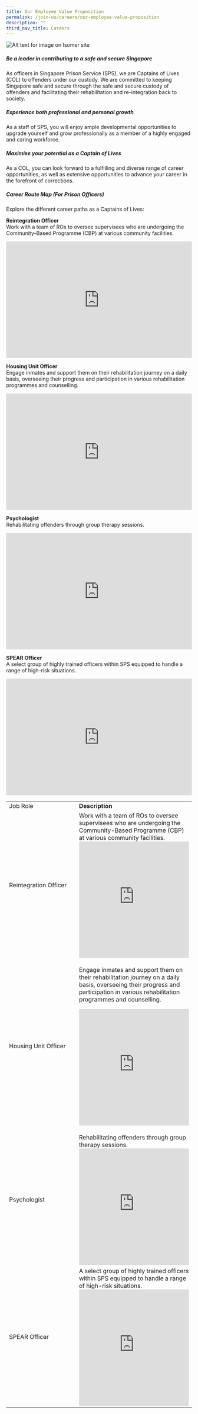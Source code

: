```yaml
---
title: Our Employee Value Proposition
permalink: /join-us/careers/our-employee-value-proposition
description: ""
third_nav_title: Careers
---
```

![Alt text for image on Isomer site](/images/banners/Banner%20Gif.gif)

##### **Be a leader in contributing to a safe and secure Singapore**
As officers in Singapore Prison Service (SPS), we are Captains of Lives (COL) to offenders under our custody. We are committed to keeping Singapore safe and secure through the safe and secure custody of offenders and facilitating their rehabilitation and re-integration back to society.

##### **Experience both professional and personal growth**
As a staff of SPS, you will enjoy ample developmental opportunities to upgrade yourself and grow professionally as a member of a highly engaged and caring workforce.

##### **Maximise your potential as a Captain of Lives**
As a COL, you can look forward to a fulfilling and diverse range of career opportunities, as well as extensive opportunities to advance your career in the forefront of corrections.

##### **Career Route Map (For Prison Officers)**
Explore the different career paths as a Captains of Lives:

<strong>Reintegration Officer </strong>
<br>Work with a team of ROs to oversee supervisees who are undergoing the Community-Based Programme (CBP) at various community facilities.
<iframe width="100%" height="315" src="https://www.youtube.com/embed/1dgPfxSh5Dc" title="YouTube video player" frameborder="0" allow="accelerometer; autoplay; clipboard-write; encrypted-media; gyroscope; picture-in-picture" allowfullscreen></iframe>

**Housing Unit Officer**
<br>Engage inmates and support them on their rehabilitation journey on a daily basis, overseeing their progress and participation in various rehabilitation programmes and counselling. 
<iframe width="100%" height="315" src="https://www.youtube.com/embed/12TDAdBmDGY" title="YouTube video player" frameborder="0" allow="accelerometer; autoplay; clipboard-write; encrypted-media; gyroscope; picture-in-picture" allowfullscreen></iframe>

**Psychologist**
<br>Rehabilitating offenders through group therapy sessions. 
<iframe width="100%" height="315" src="https://www.youtube.com/embed/_4uk1APv0zc" title="YouTube video player" frameborder="0" allow="accelerometer; autoplay; clipboard-write; encrypted-media; gyroscope; picture-in-picture" allowfullscreen></iframe>

**SPEAR Officer**
<br>A select group of highly trained officers within SPS equipped to handle a range of high-risk situations.  
<iframe width="100%" height="315" src="https://www.youtube.com/embed/HnyTLHCYBo0" title="YouTube video player" frameborder="0" allow="accelerometer; autoplay; clipboard-write; encrypted-media; gyroscope; picture-in-picture" allowfullscreen></iframe>

<table style="width: 100%; border-collapse: collapse;" border="0">
<tbody>
<tr>
<td style="width: 37.6274%;">Job Role</td>
<td style="width: 62.3726%;"><strong>Description</strong></td>
</tr>
<tr>
<td style="width: 37.6274%;">Reintegration Officer</td>
<td style="width: 62.3726%;">Work with a team of ROs to oversee supervisees who are undergoing the Community-Based Programme (CBP) at various community facilities. <iframe title="YouTube video player" src="https://www.youtube.com/embed/1dgPfxSh5Dc" width="100%" height="315" frameborder="0" allowfullscreen="allowfullscreen"></iframe></td>
</tr>
<tr>
<td style="width: 37.6274%;">Housing Unit Officer</td>
<td style="width: 62.3726%;">
<p>Engage inmates and support them on their rehabilitation journey on a daily basis, overseeing their progress and participation in various rehabilitation programmes and counselling.</p>
<p><iframe title="YouTube video player" src="https://www.youtube.com/embed/12TDAdBmDGY" width="100%" height="315" frameborder="0" allowfullscreen="allowfullscreen"></iframe></p>
</td>
</tr>
<tr>
<td style="width: 37.6274%;">Psychologist</td>
<td style="width: 62.3726%;">Rehabilitating offenders through group therapy sessions. <iframe title="YouTube video player" src="https://www.youtube.com/embed/_4uk1APv0zc" width="100%" height="315" frameborder="0" allowfullscreen="allowfullscreen"></iframe></td>
</tr>
<tr>
<td style="width: 37.6274%;">SPEAR Officer</td>
<td style="width: 62.3726%;">A select group of highly trained officers within SPS equipped to handle a range of high-risk situations. <iframe title="YouTube video player" src="https://www.youtube.com/embed/HnyTLHCYBo0" width="100%" height="315" frameborder="0" allowfullscreen="allowfullscreen"></iframe></td>
</tr>
</tbody>
</table>